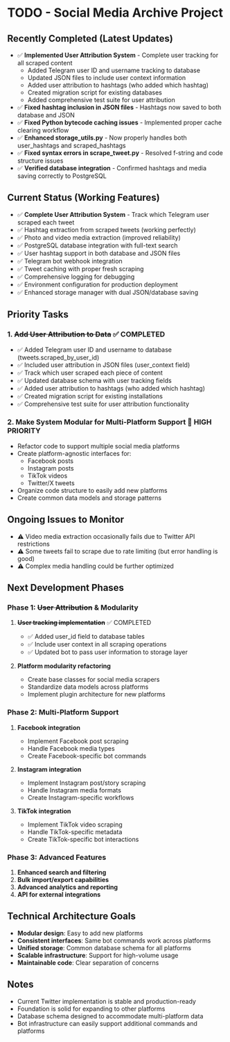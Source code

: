 # TODO - Social Media Archive Project

## Recently Completed (Latest Updates)
- ✅ **Implemented User Attribution System** - Complete user tracking for all scraped content
  - Added Telegram user ID and username tracking to database
  - Updated JSON files to include user context information
  - Added user attribution to hashtags (who added which hashtag)
  - Created migration script for existing databases
  - Added comprehensive test suite for user attribution
- ✅ **Fixed hashtag inclusion in JSON files** - Hashtags now saved to both database and JSON
- ✅ **Fixed Python bytecode caching issues** - Implemented proper cache clearing workflow
- ✅ **Enhanced storage_utils.py** - Now properly handles both user_hashtags and scraped_hashtags
- ✅ **Fixed syntax errors in scrape_tweet.py** - Resolved f-string and code structure issues
- ✅ **Verified database integration** - Confirmed hashtags and media saving correctly to PostgreSQL

## Current Status (Working Features)
- ✅ **Complete User Attribution System** - Track which Telegram user scraped each tweet
- ✅ Hashtag extraction from scraped tweets (working perfectly)
- ✅ Photo and video media extraction (improved reliability)
- ✅ PostgreSQL database integration with full-text search
- ✅ User hashtag support in both database and JSON files
- ✅ Telegram bot webhook integration
- ✅ Tweet caching with proper fresh scraping
- ✅ Comprehensive logging for debugging
- ✅ Environment configuration for production deployment
- ✅ Enhanced storage manager with dual JSON/database saving

## Priority Tasks

### 1. **~~Add User Attribution to Data~~** ✅ COMPLETED
- ✅ Added Telegram user ID and username to database (tweets.scraped_by_user_id)
- ✅ Included user attribution in JSON files (user_context field)
- ✅ Track which user scraped each piece of content
- ✅ Updated database schema with user tracking fields
- ✅ Added user attribution to hashtags (who added which hashtag)
- ✅ Created migration script for existing installations
- ✅ Comprehensive test suite for user attribution functionality

### 2. **Make System Modular for Multi-Platform Support** 🔴 HIGH PRIORITY
- Refactor code to support multiple social media platforms
- Create platform-agnostic interfaces for:
  - Facebook posts
  - Instagram posts  
  - TikTok videos
  - Twitter/X tweets
- Organize code structure to easily add new platforms
- Create common data models and storage patterns

## Ongoing Issues to Monitor
- ⚠️ Video media extraction occasionally fails due to Twitter API restrictions
- ⚠️ Some tweets fail to scrape due to rate limiting (but error handling is good)
- ⚠️ Complex media handling could be further optimized

## Next Development Phases

### Phase 1: ~~User Attribution~~ & Modularity
1. **~~User tracking implementation~~** ✅ COMPLETED
   - ✅ Added user_id field to database tables
   - ✅ Include user context in all scraping operations
   - ✅ Updated bot to pass user information to storage layer

2. **Platform modularity refactoring**
   - Create base classes for social media scrapers
   - Standardize data models across platforms
   - Implement plugin architecture for new platforms

### Phase 2: Multi-Platform Support
1. **Facebook integration**
   - Implement Facebook post scraping
   - Handle Facebook media types
   - Create Facebook-specific bot commands

2. **Instagram integration**
   - Implement Instagram post/story scraping
   - Handle Instagram media formats
   - Create Instagram-specific workflows

3. **TikTok integration**
   - Implement TikTok video scraping
   - Handle TikTok-specific metadata
   - Create TikTok-specific bot interactions

### Phase 3: Advanced Features
1. **Enhanced search and filtering**
2. **Bulk import/export capabilities**
3. **Advanced analytics and reporting**
4. **API for external integrations**

## Technical Architecture Goals
- **Modular design**: Easy to add new platforms
- **Consistent interfaces**: Same bot commands work across platforms
- **Unified storage**: Common database schema for all platforms
- **Scalable infrastructure**: Support for high-volume usage
- **Maintainable code**: Clear separation of concerns

## Notes
- Current Twitter implementation is stable and production-ready
- Foundation is solid for expanding to other platforms
- Database schema designed to accommodate multi-platform data
- Bot infrastructure can easily support additional commands and platforms
